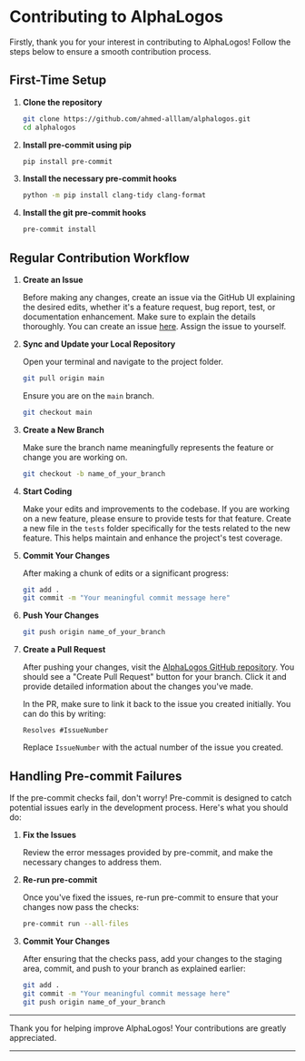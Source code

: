 # Contributing to AlphaLogos

Firstly, thank you for your interest in contributing to AlphaLogos! Follow the steps below to ensure a smooth contribution process.

## First-Time Setup

1. **Clone the repository**

   ```bash
   git clone https://github.com/ahmed-alllam/alphalogos.git
   cd alphalogos
   ```

2. **Install pre-commit using pip**

   ```bash
   pip install pre-commit
   ```

3. **Install the necessary pre-commit hooks**

   ```bash
   python -m pip install clang-tidy clang-format
   ```

4. **Install the git pre-commit hooks**

   ```bash
   pre-commit install
   ```

## Regular Contribution Workflow

1. **Create an Issue**
   
   Before making any changes, create an issue via the GitHub UI explaining the desired edits, whether it's a feature request, bug report, test, or documentation enhancement. Make sure to explain the details thoroughly. You can create an issue [here](https://github.com/ahmed-alllam/alphalogos/issues). Assign the issue to yourself.

2. **Sync and Update your Local Repository**

   Open your terminal and navigate to the project folder.

   ```bash
   git pull origin main
   ```

   Ensure you are on the `main` branch.

   ```bash
   git checkout main
   ```

3. **Create a New Branch**

   Make sure the branch name meaningfully represents the feature or change you are working on.

   ```bash
   git checkout -b name_of_your_branch
   ```

4. **Start Coding**

   Make your edits and improvements to the codebase. If you are working on a new feature, please ensure to provide tests for that feature. Create a new file in the `tests` folder specifically for the tests related to the new feature. This helps maintain and enhance the project's test coverage.


5. **Commit Your Changes**

   After making a chunk of edits or a significant progress:

   ```bash
   git add .
   git commit -m "Your meaningful commit message here"
   ```

6. **Push Your Changes**

   ```bash
   git push origin name_of_your_branch
   ```

7. **Create a Pull Request**

   After pushing your changes, visit the [AlphaLogos GitHub repository](https://github.com/ahmed-alllam/alphalogos). You should see a "Create Pull Request" button for your branch. Click it and provide detailed information about the changes you've made.

   In the PR, make sure to link it back to the issue you created initially. You can do this by writing:

   ```
   Resolves #IssueNumber
   ```

   Replace `IssueNumber` with the actual number of the issue you created.


## Handling Pre-commit Failures

If the pre-commit checks fail, don't worry! Pre-commit is designed to catch potential issues early in the development process. Here's what you should do:

1. **Fix the Issues**

   Review the error messages provided by pre-commit, and make the necessary changes to address them.

2. **Re-run pre-commit**

   Once you've fixed the issues, re-run pre-commit to ensure that your changes now pass the checks:

   ```bash
   pre-commit run --all-files
   ```

3. **Commit Your Changes**

   After ensuring that the checks pass, add your changes to the staging area, commit, and push to your branch as explained earlier:

   ```bash
   git add .
   git commit -m "Your meaningful commit message here"
   git push origin name_of_your_branch
   ```
---

Thank you for helping improve AlphaLogos! Your contributions are greatly appreciated.

---
